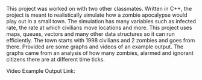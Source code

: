This project was worked on with two other classmates. Written in C++, the project is meant to realistically simulate how a zombie apocalypse would play out in a small town. The simulation has many variables such as infected rate, the rate at which civilians move locations and more. This project uses maps, queues, vectors and many other data structures so it can run efficiently. The town starts with 1998 civilians and 2 zombies and goes from there. Provided are some graphs and videos of an example output. The graphs came from an analysis of how many zombies, alarmed and ignorant citizens there are at different time ticks.




Video Example Output Link:
